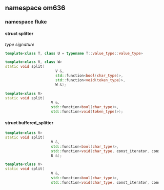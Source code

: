 ## namespace om636

### namespace fluke
    
#### struct splitter
_type signature_
```C++
template<class T, class U = typename T::value_type::value_type>
``` 

```C++
template<class V, class W>
static void split(
                       V &,
                       std::function<bool(char_type)>,
                       std::function<void(token_type)>,
                       W &);
```
```C++
template<class V>
static void split(
                     V &,
                     std::function<bool(char_type)>,
                     std::function<void(token_type)>);
```

#### struct buffered_splitter
```C++
template<class V>
static void split(
                     V &,
                     std::function<bool(char_type)>,
                     std::function<void(char_type, const_iterator, const_iterator)>,
                     U &);
```
```C++            
template<class V>
static void split(
                     V &,
                     std::function<bool(char_type)>,
                     std::function<void(char_type, const_iterator, const_iterator)>);
```
